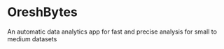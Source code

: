 # OreshBytes
An automatic data analytics app for fast and precise analysis for small to medium datasets
